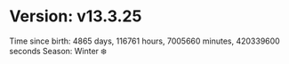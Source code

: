 # Version: v13.3.25
Time since birth: 4865 days, 116761 hours, 7005660 minutes, 420339600 seconds
Season: Winter ❄️
